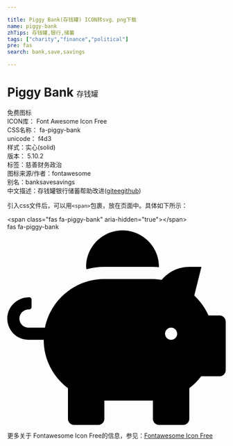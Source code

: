 ```yaml
---

title: Piggy Bank(存钱罐) ICON转svg、png下载
name: piggy-bank
zhTips: 存钱罐,银行,储蓄
tags: ["charity","finance","political"]
pre: fas
search: bank,save,savings

---
```


# Piggy Bank  <small style="font-size: 60%;font-weight: 100">存钱罐</small>


<div class="detail-page">
<p>
<span><span class="badge-success badge">免费图标</span> </span>
<br/>
<span>
ICON库：
<span class="badge-secondary badge">Font Awesome Icon Free</span> 
</span>
<br/>
<span>
CSS名称：
<span class="badge-secondary badge">fa-piggy-bank</span> 
</span>
<br/>
<span>
unicode：
<span class="badge-secondary badge">f4d3</span> 
<copy-btn content='f4d3' btn-title=""></copy-btn>
<copy-btn :content='String.fromCodePoint(parseInt("f4d3", 16))' btn-title="复制U"></copy-btn>
</span><br/><span>样式：<span class="badge-light badge">实心(solid)</span></span>
<br/>
<span>
版本：
<span class="badge-secondary badge">5.10.2</span> 
</span><br/><span>标签：<span class="badge-light badge"><router-link to="/tags/charity.html">慈善</router-link></span><span class="badge-light badge"><router-link to="/tags/finance.html">财务</router-link></span><span class="badge-light badge"><router-link to="/tags/political.html">政治</router-link></span></span>
<br/>
<span>图标来源/作者：<span class="badge-light badge">fontawesome</span></span> 
<br/>
<span>别名：<span class="badge-light badge">bank</span><span class="badge-light badge">save</span><span class="badge-light badge">savings</span></span><br/><span class="zh-detail">中文描述：<span class="badge-primary badge">存钱罐</span><span class="badge-primary badge">银行</span><span class="badge-primary badge">储蓄</span><span class="help-link"><span>帮助改进</span>(<a href="https://gitee.com/liuwave/icon-helper/edit/master/json/fontawesome/solid/piggy-bank.json" target="_blank" rel="noopener noreferrer">gitee</a><a href="https://github.com/liuwave/icon-helper/edit/master/json/fontawesome/solid/piggy-bank.json" target="_blank" rel="noopener noreferrer">github</a></span>)</span><br/>
</p>
</div>
<div class="alert alert-dark">
  <i class="fas fa-piggy-bank fa-xs"></i>
  <i class="fas fa-piggy-bank fa-sm"></i>
  <i class="fas fa-piggy-bank fa-lg"></i>
  <i class="fas fa-piggy-bank fa-2x"></i>
  <i class="fas fa-piggy-bank fa-3x"></i>
  <i class="fas fa-piggy-bank fa-5x"></i>
  <i class="fas fa-piggy-bank fa-7x"></i>
</div>
<div>
  <p>引入css文件后，可以用<code>&lt;span&gt;</code>包裹，放在页面中。具体如下所示：    
  </p>
  <div class="alert alert-primary" style="font-size: 14px">
    &lt;span class="fas fa-piggy-bank" aria-hidden="true"&gt;&lt;/span&gt;
    <copy-btn content='<span class="fas fa-piggy-bank" aria-hidden="true"></span>'></copy-btn>
  </div>
  <div class="alert alert-secondary">
    <i class="fas fa-piggy-bank"
    style="font-size: 24px"
    aria-hidden="true"></i> fas fa-piggy-bank
    <copy-btn content="fas fa-piggy-bank" btn-title="复制图标名称"></copy-btn>
  </div>
</div>
<div id="svg" class="svg-wrap">
<svg xmlns="http://www.w3.org/2000/svg" viewBox="0 0 576 512"><path d="M560 224h-29.5c-8.8-20-21.6-37.7-37.4-52.5L512 96h-32c-29.4 0-55.4 13.5-73 34.3-7.6-1.1-15.1-2.3-23-2.3H256c-77.4 0-141.9 55-156.8 128H56c-14.8 0-26.5-13.5-23.5-28.8C34.7 215.8 45.4 208 57 208h1c3.3 0 6-2.7 6-6v-20c0-3.3-2.7-6-6-6-28.5 0-53.9 20.4-57.5 48.6C-3.9 258.8 22.7 288 56 288h40c0 52.2 25.4 98.1 64 127.3V496c0 8.8 7.2 16 16 16h64c8.8 0 16-7.2 16-16v-48h128v48c0 8.8 7.2 16 16 16h64c8.8 0 16-7.2 16-16v-80.7c11.8-8.9 22.3-19.4 31.3-31.3H560c8.8 0 16-7.2 16-16V240c0-8.8-7.2-16-16-16zm-128 64c-8.8 0-16-7.2-16-16s7.2-16 16-16 16 7.2 16 16-7.2 16-16 16zM256 96h128c5.4 0 10.7.4 15.9.8 0-.3.1-.5.1-.8 0-53-43-96-96-96s-96 43-96 96c0 2.1.5 4.1.6 6.2 15.2-3.9 31-6.2 47.4-6.2z"/></svg>
</div>
<detail full-name='fa-piggy-bank'></detail>
    
<div><p>更多关于  Fontawesome Icon Free的信息，参见：<a target="_blank" href="https://iconhelper.cn/fontawesome.html">Fontawesome Icon Free</a>
</p></div>
